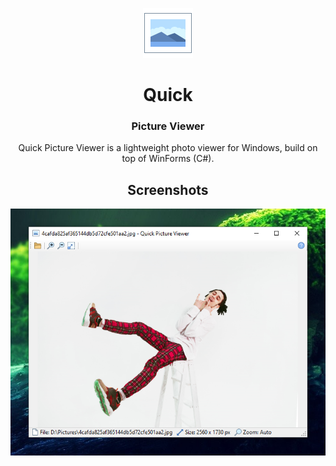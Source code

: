 <p align="center">
  <img src="/quick-picture-viewer/resources/imgs/picture80.png">
</p>
<h1 align="center">Quick</h1>
<h3 align="center">Picture Viewer</h3>

<p align="center">
  Quick Picture Viewer is a lightweight photo viewer for Windows, build on top of WinForms (C#).
</p>

<h2 align="center">Screenshots</h2>
<p align="center">
  <img src="/docs/screenshot.png">
</p>
